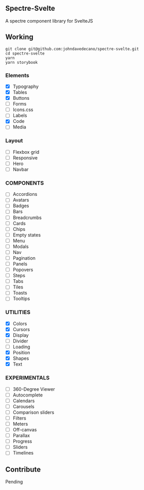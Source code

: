 ## Spectre-Svelte

A spectre component library for SvelteJS

## Working

```
git clone git@github.com:johndavedecano/spectre-svelte.git
cd spectre-svelte
yarn
yarn storybook
```

### Elements
- [x] Typography
- [x] Tables
- [x] Buttons
- [ ] Forms
- [ ] Icons.css
- [ ] Labels
- [x] Code
- [ ] Media
### Layout
- [ ] Flexbox grid
- [ ] Responsive
- [ ] Hero
- [ ] Navbar
### COMPONENTS
- [ ] Accordions
- [ ] Avatars
- [ ] Badges
- [ ] Bars
- [ ] Breadcrumbs
- [ ] Cards
- [ ] Chips
- [ ] Empty states
- [ ] Menu
- [ ] Modals
- [ ] Nav
- [ ] Pagination
- [ ] Panels
- [ ] Popovers
- [ ] Steps
- [ ] Tabs
- [ ] Tiles
- [ ] Toasts
- [ ] Tooltips
### UTILITIES
- [x] Colors
- [x] Cursors
- [x] Display
- [ ] Divider
- [ ] Loading
- [x] Position
- [x] Shapes
- [x] Text
### EXPERIMENTALS
- [ ] 360-Degree Viewer
- [ ] Autocomplete
- [ ] Calendars
- [ ] Carousels
- [ ] Comparison sliders
- [ ] Filters
- [ ] Meters
- [ ] Off-canvas
- [ ] Parallax
- [ ] Progress
- [ ] Sliders
- [ ] Timelines

## Contribute

Pending
